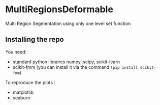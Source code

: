 # MultiRegionsDeformable
Multi Region Segmentation using only one level set function

## Installing the repo
You need:
- standard python libraires numpy, scipy, scikit-learn 
- scikit-fmm (you can install it via the command `!pip install scikit-fmm`). 

To reproduce the plots :
- matplotlib
- seaborn
